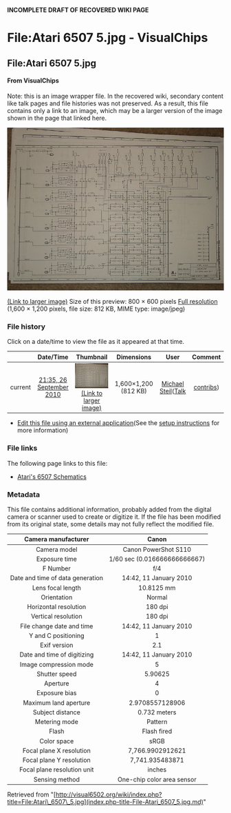 **INCOMPLETE DRAFT OF RECOVERED WIKI PAGE**

# File:Atari 6507 5.jpg - VisualChips

## File:Atari 6507 5.jpg

#### From VisualChips


Note: this is an image wrapper file. In the recovered wiki,
secondary content like talk pages and file histories was
not preserved. As a result, this file contains only a link
to an image, which may be a larger version of the image shown
in the page that linked here.

![File:Atari 6507 5.jpg](images/thumb/e/ea/Atari_6507_5.jpg/800px-Atari_6507_5.jpg)

[(Link to larger image)](images/e/ea/Atari_6507_5.jpg)
Size of this preview: 800 × 600 pixels
[Full resolution](images/e/ea/Atari_6507_5.jpg)‎ (1,600 × 1,200 pixels, file size: 812 KB, MIME type: image/jpeg)

### File history

Click on a date/time to view the file as it appeared at that time.

| | Date/Time | Thumbnail | Dimensions | User | Comment |
|:---:|:---:|:---:|:---:|:---:|:---:|
| current | [21:35, 26 September 2010](images/e/ea/Atari_6507_5.jpg) | ![Thumbnail for version as of 21:35, 26 September 2010](images/thumb/e/ea/Atari_6507_5.jpg/120px-Atari_6507_5.jpg) [(Link to larger image)](images/e/ea/Atari_6507_5.jpg) | 1,600×1,200 (812 KB) | [Michael Steil](index.php-title-User-Michael_Steil.md)([Talk](index.php-title-User_talk-Michael_Steil.md) | [contribs](./index.php%3Ftitle=Special:Contributions/Michael_Steil.md)) | |

- [Edit this file using an external application](index.php-title-File-Atari_6507_5.jpg.md)(See the [setup instructions](http://www.mediawiki.org/wiki/Manual:External_editors) for more information)

### File links

The following page links to this file:

- [Atari's 6507 Schematics](index.php-title-Atari~s_6507_Schematics.md)

### Metadata
This file contains additional information, probably added from the digital camera or scanner used to create or digitize it.
If the file has been modified from its original state, some details may not fully reflect the modified file.

| Camera manufacturer | Canon |
|:---:|:---:|
Camera model | Canon PowerShot S110 |
Exposure time | 1/60 sec (0.016666666666667) |
F Number | f/4 |
Date and time of data generation | 14:42, 11 January 2010 |
Lens focal length | 10.8125 mm |
Orientation | Normal |
Horizontal resolution | 180 dpi |
Vertical resolution | 180 dpi |
File change date and time | 14:42, 11 January 2010 |
Y and C positioning | 1 |
Exif version | 2.1 |
Date and time of digitizing | 14:42, 11 January 2010 |
Image compression mode | 5 |
Shutter speed | 5.90625 |
Aperture | 4 |
Exposure bias | 0 |
Maximum land aperture | 2.9708557128906 |
Subject distance | 0.732 meters |
Metering mode | Pattern |
Flash | Flash fired |
Color space | sRGB |
Focal plane X resolution | 7,766.9902912621 |
Focal plane Y resolution | 7,741.935483871 |
Focal plane resolution unit | inches |
Sensing method | One-chip color area sensor |

Retrieved from "[http://visual6502.org/wiki/index.php?title=File:Atari\_6507\_5.jpg](index.php-title-File-Atari_6507_5.jpg.md)"

